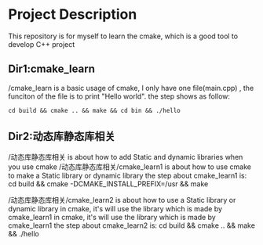 # Project Description
This repository is for myself to learn the cmake, which is a good tool to develop C++ project

## Dir1:cmake_learn
/cmake_learn is a basic usage of cmake, I only have one file(main.cpp) , the funciton of the file is to print "Hello world".
the step shows as follow:
```
cd build && cmake .. && make && cd bin && ./hello
```

## Dir2:动态库静态库相关
/动态库静态库相关  is about how to add Static and dynamic libraries when you use cmake
/动态库静态库相关/cmake_learn1 is about how to use cmake to make a Static library or dynamic library
the step about cmake_learn1 is:
cd build && cmake -DCMAKE_INSTALL_PREFIX=/usr && make

/动态库静态库相关/cmake_learn2 is about how to use a Static library or dynamic library in cmake, it's will use the library which is made by cmake_learn1
 in cmake, it's will use the library which is made by cmake_learn1
 the step about cmake_learn2 is:
 cd build && cmake .. && make && ./hello
